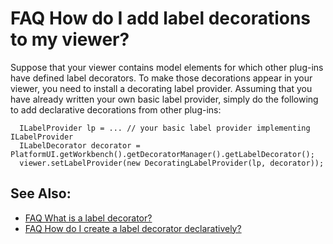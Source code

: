 

FAQ How do I add label decorations to my viewer?
================================================

Suppose that your viewer contains model elements for which other plug-ins have defined label decorators. To make those decorations appear in your viewer, you need to install a decorating label provider. Assuming that you have already written your own basic label provider, simply do the following to add declarative decorations from other plug-ins:

      ILabelProvider lp = ... // your basic label provider implementing ILabelProvider
      ILabelDecorator decorator = PlatformUI.getWorkbench().getDecoratorManager().getLabelDecorator();
      viewer.setLabelProvider(new DecoratingLabelProvider(lp, decorator));

See Also:
---------

*   [FAQ What is a label decorator?](./FAQ_What_is_a_label_decorator.md "FAQ What is a label decorator?")
*   [FAQ How do I create a label decorator declaratively?](./FAQ_How_do_I_create_a_label_decorator_declaratively.md "FAQ How do I create a label decorator declaratively?")

